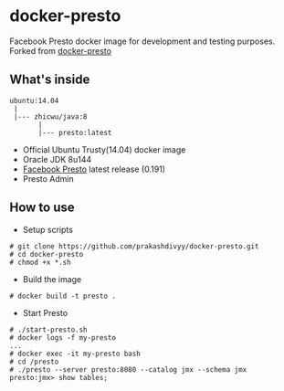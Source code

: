 # docker-presto
Facebook Presto docker image for development and testing purposes. Forked from [docker-presto](https://github.com/zhicwu/docker-presto.git)

## What's inside
```
ubuntu:14.04
 |
 |--- zhicwu/java:8
       |
       |--- presto:latest
```
* Official Ubuntu Trusty(14.04) docker image
* Oracle JDK 8u144
* [Facebook Presto](http://prestodb.io/) latest release (0.191)
* Presto Admin

## How to use
- Setup scripts
```
# git clone https://github.com/prakashdivyy/docker-presto.git
# cd docker-presto
# chmod +x *.sh
```
- Build the image
```
# docker build -t presto .
```
- Start Presto
```
# ./start-presto.sh
# docker logs -f my-presto
...
# docker exec -it my-presto bash
# cd /presto
# ./presto --server presto:8080 --catalog jmx --schema jmx
presto:jmx> show tables;
```
